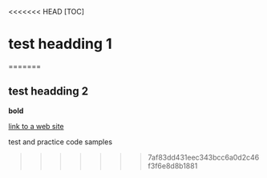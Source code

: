 <<<<<<< HEAD
[TOC]
# test headding 1
=======
## test headding 2
**bold**

[link to a web site](http://www.github.com)

test and practice code samples


>>>>>>> 7af83dd431eec343bcc6a0d2c46f3f6e8d8b1881
